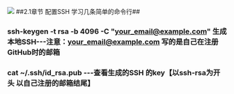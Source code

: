 ![](https://qgt-style.oss-cn-hangzhou.aliyuncs.com/newcoursep4/g1/g1-2-2/tenor.gif)
##2.1章节 配置SSH 学习几条简单的命令行##
### ssh-keygen -t rsa -b 4096 -C "your_email@example.com" 生成本地SSH---注意：your_email@example.com 写的是自己在注册GitHub时的邮箱   ###
### cat ~/.ssh/id_rsa.pub ---查看生成的SSH 的key【以ssh-rsa为开头 以自己注册的邮箱结尾】 ###
###  ###
###  ###
###  ###




